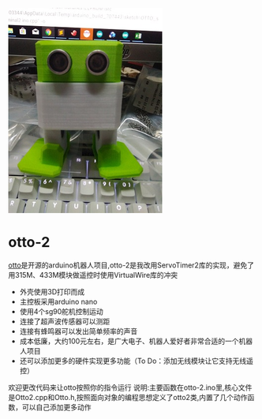 ![otto](media/otto.jpg)

# otto-2

[otto](https://www.ottodiy.com/)是开源的arduino机器人项目,otto-2是我改用ServoTimer2库的实现，避免了用315M、433M模块做遥控时使用VirtualWire库的冲突
- 外壳使用3D打印而成
- 主控板采用arduino nano
- 使用4个sg90舵机控制运动
- 连接了超声波传感器可以测距
- 连接有蜂鸣器可以发出简单频率的声音
- 成本低廉，大约100元左右，是广大电子、机器人爱好者非常合适的一个机器人项目
- 还可以添加更多的硬件实现更多功能（To Do：添加无线模块让它支持无线遥控）

欢迎更改代码来让otto按照你的指令运行
说明:主要函数在otto-2.ino里,核心文件是Otto2.cpp和Otto.h,按照面向对象的编程思想定义了otto2类,内置了几个动作函数，可以自己添加更多动作
